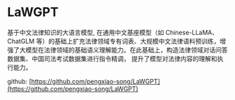 # LaWGPT

基于中文法律知识的大语言模型,
在通用中文基座模型（如 Chinese-LLaMA、ChatGLM
等）的基础上扩充法律领域专有词表、大规模中文法律语料预训练，增强了大模型在法律领域的基础语义理解能力。在此基础上，构造法律领域对话问答数据集、中国司法考试数据集进行指令精调，
提升了模型对法律内容的理解和执行能力。

github: [https://github.com/pengxiao-song/LaWGPT](https://github.com/pengxiao-song/LaWGPT)